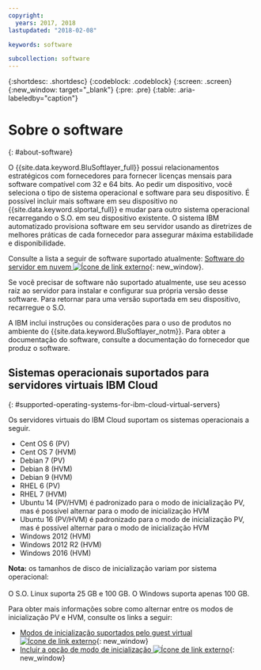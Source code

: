 ```yaml
---
copyright:
  years: 2017, 2018
lastupdated: "2018-02-08"

keywords: software

subcollection: software
---
```


{:shortdesc: .shortdesc}
{:codeblock: .codeblock}
{:screen: .screen}
{:new_window: target="_blank"}
{:pre: .pre}
{:table: .aria-labeledby="caption"}

# Sobre o software
{: #about-software}

O {{site.data.keyword.BluSoftlayer_full}} possui relacionamentos estratégicos com fornecedores para fornecer licenças mensais para software compatível com 32 e 64 bits.  Ao pedir um dispositivo, você seleciona o tipo de sistema operacional e software para seu dispositivo. É possível incluir mais software em seu dispositivo no {{site.data.keyword.slportal_full}} e mudar para outro sistema operacional recarregando o S.O. em seu dispositivo existente. O sistema IBM automatizado provisiona software em seu servidor usando as diretrizes de melhores práticas de cada fornecedor para assegurar máxima estabilidade e disponibilidade.

Consulte a lista a seguir de software suportado atualmente: [Software do servidor em nuvem ![Ícone de link externo](../../icons/launch-glyph.svg "Ícone de link externo")](https://www.ibm.com/cloud-computing/bluemix/node/153){: new_window}.

Se você precisar de software não suportado atualmente, use seu acesso raiz ao servidor para instalar e configurar sua própria versão desse software.  Para retornar para uma versão suportada em seu dispositivo, recarregue o S.O.

A IBM inclui instruções ou considerações para o uso de produtos no ambiente do {{site.data.keyword.BluSoftlayer_notm}}. Para obter a documentação do software, consulte a documentação do fornecedor que produz o software.

## Sistemas operacionais suportados para servidores virtuais IBM Cloud
{: #supported-operating-systems-for-ibm-cloud-virtual-servers}

Os servidores virtuais do IBM Cloud suportam os sistemas operacionais a seguir.

- Cent OS 6 (PV)
- Cent OS 7 (HVM)
- Debian 7 (PV)
- Debian 8 (HVM)
- Debian 9 (HVM)
- RHEL 6 (PV)
- RHEL 7 (HVM)
- Ubuntu 14 (PV/HVM) é padronizado para o modo de inicialização PV, mas é possível alternar para o modo de inicialização HVM
- Ubuntu 16 (PV/HVM) é padronizado para o modo de inicialização PV, mas é possível alternar para o modo de inicialização HVM
- Windows 2012 (HVM)
- Windows 2012 R2 (HVM)
- Windows 2016 (HVM)

**Nota:** os tamanhos de disco de inicialização variam por sistema operacional:<br>  
O S.O. Linux suporta 25 GB e 100 GB.
O Windows suporta apenas 100 GB.

Para obter mais informações sobre como alternar entre os modos de inicialização PV e HVM, consulte os links a seguir:
* [Modos de inicialização suportados pelo guest virtual ![Ícone de link externo](../../icons/launch-glyph.svg "Ícone de link externo")](https://sldn.softlayer.com/reference/services/SoftLayer_Virtual_Guest_Block_Device_Template_Group/getSupportedBootModes){: new_window}
* [Incluir a opção de modo de inicialização ![Ícone de link externo](../../icons/launch-glyph.svg "Ícone de link externo")](https://github.com/softlayer/softlayer-python/pull/936/files/09c35a9595651d66f3e117a055efe585745ba2b3){: new_window}
